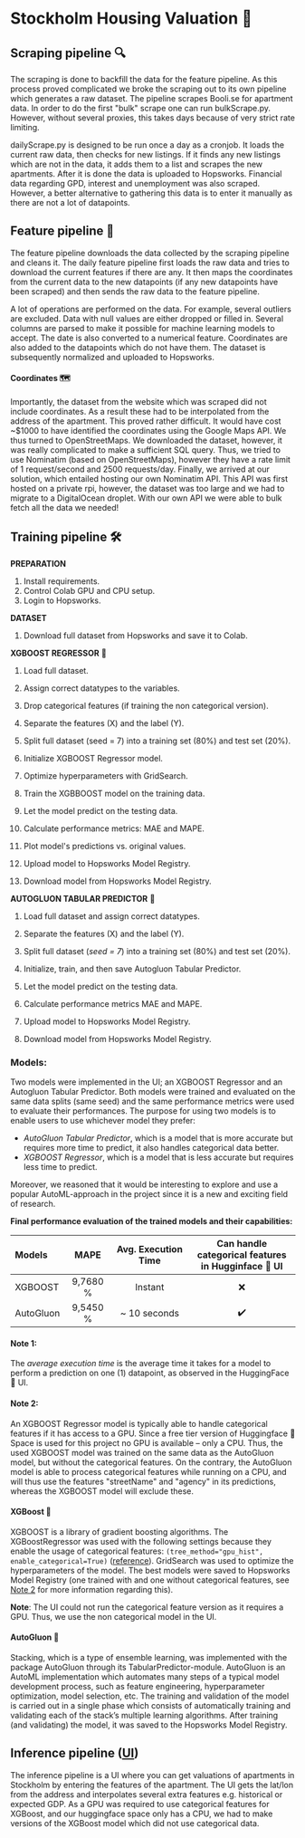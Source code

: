 # Stockholm Housing Valuation 🌆
## Scraping pipeline 🔍
The scraping is done to backfill the data for the feature pipeline. As this process proved complicated we broke the scraping out to its own pipeline which generates a raw dataset. The pipeline scrapes Booli.se for apartment data. In order to do the first "bulk" scrape one can run bulkScrape.py. However, without several proxies, this takes days because of very strict rate limiting. 


dailyScrape.py is designed to be run once a day as a cronjob. It loads the current raw data, then checks for new listings. If it finds any new listings which are not in the data, it adds them to a list and scrapes the new apartments. After it is done the data is uploaded to Hopsworks. Financial data regarding GPD, interest and unemployment was also scraped. However, a better alternative to gathering this data is to enter it manually as there are not a lot of datapoints.

## Feature pipeline 🧹
The feature pipeline downloads the data collected by the scraping pipeline and cleans it. The daily feature pipeline first loads the raw data and tries to download the current features if there are any. It then maps the coordinates from the current data to the new datapoints (if any new datapoints have been scraped) and then sends the raw data to the feature pipeline. 


A lot of operations are performed on the data. For example, several outliers are excluded. Data with null values are either dropped or filled in. Several columns are parsed to make it possible for machine learning models to accept. The date is also converted to a numerical feature. Coordinates are also added to the datapoints which do not have them. The dataset is subsequently normalized and uploaded to Hopsworks.

#### Coordinates 🗺
Importantly, the dataset from the website which was scraped did not include coordinates. As a result these had to be interpolated from the address of the apartment. This proved rather difficult. It would have cost ~$1000 to have identified the coordinates using the Google Maps API. We thus turned to OpenStreetMaps. We downloaded the dataset, however, it was really complicated to make a sufficient SQL query. Thus, we tried to use Nominatim (based on OpenStreetMaps), however they have a rate limit of 1 request/second and 2500 requests/day. Finally, we arrived at our solution, which entailed hosting our own Nominatim API. This API was first hosted on a private rpi, however, the dataset was too large and we had to migrate to a DigitalOcean droplet. With our own API we were able to bulk fetch all the data we needed!

## Training pipeline 🛠

 

**PREPARATION** 
1. Install requirements.
2. Control Colab GPU and CPU setup.
3. Login to Hopsworks.

**DATASET**
1.  Download full dataset from Hopsworks and save it to Colab.

**XGBOOST REGRESSOR** 🌲
1. Load full dataset.
2. Assign correct datatypes to the variables.
3. Drop categorical features (if training the non categorical version).
4. Separate the features (X) and the label (Y).
5. Split full dataset (seed = 7) into a training set (80%) and test set (20%).


6. Initialize XGBOOST Regressor model.
7. Optimize hyperparameters with GridSearch.
8. Train the XGBBOOST model on the training data.
9. Let the model predict on the testing data.
10. Calculate performance metrics: MAE and MAPE.
11. Plot model's predictions vs. original values.


12. Upload model to Hopsworks Model Registry.
13. Download model from Hopsworks Model Registry.


**AUTOGLUON TABULAR PREDICTOR** 🧠
1. Load full dataset and assign correct datatypes.
2. Separate the features (X) and the label (Y).
3. Split full dataset (*seed = 7*) into a training set (80%) and test set (20%).


4. Initialize, train, and then save Autogluon Tabular Predictor.
5. Let the model predict on the testing data.
6. Calculate performance metrics MAE and MAPE.


7. Upload model to Hopsworks Model Registry.
8. Download model from Hopsworks Model Registry.




### Models:
Two models were implemented in the UI; an XGBOOST Regressor and an Autogluon Tabular Predictor.
Both models were trained and evaluated on the same data splits (same seed) and the same performance metrics were used to evaluate their performances.
The purpose for using two models is to enable users to use whichever model they prefer: 
* _AutoGluon Tabular Predictor_, which is a model that is more accurate but requires more time to predict, it also handles categorical data better.
* _XGBOOST Regressor_, which is a model that is less accurate but requires less time to predict.

Moreover, we reasoned that it would be interesting to explore and use a popular AutoML-approach in the project since it is a new and exciting field of research.

**Final performance evaluation of the trained models and their capabilities:**

| Models    |   MAPE    | Avg. Execution Time | Can handle categorical features <br/> in Hugginface 🤗 UI |
|:----------|:---------:|:-------------------:|:---------------------------------------------------------:|
| XGBOOST   | 9,7680 %  |       Instant       |                             ❌                            |
| AutoGluon | 9,5450 %  |    ~ 10 seconds     |                             ✔️                            | 

#### Note 1:
The _average execution time_ is the average time it takes for a model to perform a prediction on one (1) datapoint, as observed in the HuggingFace 🤗 UI.

#### Note 2:
An XGBOOST Regressor model is typically able to handle categorical features if it has access to a GPU.
Since a free tier version of Huggingface 🤗 Space is used for this project no GPU is available – only a CPU. 
Thus, the used XGBOOST model was trained on the same data as the AutoGluon model, but without the categorical features.
On the contrary, the AutoGluon model is able to process categorical features while running on a CPU, and will thus use the features "streetName" and "agency" in its predictions, whereas the XGBOOST model will exclude these.

#### XGBoost 🌲
XGBOOST is a library of gradient boosting algorithms. 
The XGBoostRegressor was used with the following settings
because they enable the usage of categorical features: `(tree_method="gpu_hist", enable_categorical=True)` ([reference](https://xgboost.readthedocs.io/en/stable/tutorials/categorical.html)).
GridSearch was used to optimize the hyperparameters of the model.
The best models were saved to Hopsworks Model Registry (one trained with and one without categorical features, see [Note 2](#Note-2) for more information regarding this).

**Note**: The UI could not run the categorical feature version as it requires a GPU. Thus, we use the non categorical model in the UI.




#### AutoGluon 🧠
Stacking, which is a type of ensemble learning, was implemented with the package AutoGluon through its TabularPredictor-module.
AutoGluon is an AutoML implementation which automates many steps of a typical model development process, such as feature engineering, hyperparameter optimization, model selection, etc.
The training and validation of the model is carried out in a single phase which consists of automatically training and validating each of the stack’s multiple learning algorithms.
After training (and validating) the model, it was saved to the Hopsworks Model Registry.



## Inference pipeline ([UI](https://huggingface.co/spaces/Nathanotal/stockholmHousingValuation)) 
The inference pipeline is a UI where you can get valuations of apartments in Stockholm by entering the features of the apartment. The UI gets the lat/lon from the address and interpolates several extra features e.g. historical or expected GDP. As a GPU was required to use categorical features for XGBoost, and our huggingface space only has a CPU, we had to make versions of the XGBoost model which did not use categorical data.
